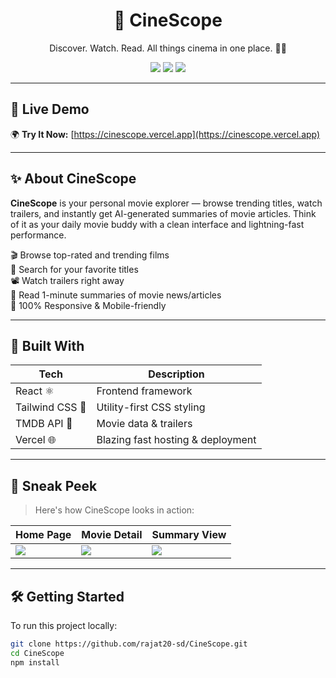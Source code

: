 <h1 align="center">🎥 CineScope</h1>
<p align="center">
  Discover. Watch. Read. All things cinema in one place. 🍿🚀
</p>

<p align="center">
  <img src="https://img.shields.io/github/stars/rajat20-sd/CineScope?style=for-the-badge" />
  <img src="https://img.shields.io/github/issues/rajat20-sd/CineScope?style=for-the-badge" />
  <img src="https://img.shields.io/github/license/rajat20-sd/CineScope?style=for-the-badge" />
</p>

---

## 🔗 Live Demo

🌍 **Try It Now:** [https://cinescope.vercel.app](https://cinescope.vercel.app)

---

## ✨ About CineScope

**CineScope** is your personal movie explorer — browse trending titles, watch trailers, and instantly get AI-generated summaries of movie articles. Think of it as your daily movie buddy with a clean interface and lightning-fast performance.

🎬 Browse top-rated and trending films  
🔎 Search for your favorite titles  
📽️ Watch trailers right away  
🧠 Read 1-minute summaries of movie news/articles  
📱 100% Responsive & Mobile-friendly

---

## 🚀 Built With

| Tech           | Description                        |
|----------------|------------------------------------|
| React ⚛️       | Frontend framework                 |
| Tailwind CSS 🎨 | Utility-first CSS styling          |
| TMDB API 🍿     | Movie data & trailers              |
| Vercel 🌐       | Blazing fast hosting & deployment  |

---

## 📸 Sneak Peek

> Here's how CineScope looks in action:

| Home Page | Movie Detail | Summary View |
|-----------|--------------|---------------|
| ![](assets/preview-home.png) | ![](assets/preview-detail.png) | ![](assets/preview-summary.png) |

---

## 🛠️ Getting Started

To run this project locally:

```bash
git clone https://github.com/rajat20-sd/CineScope.git
cd CineScope
npm install
```
